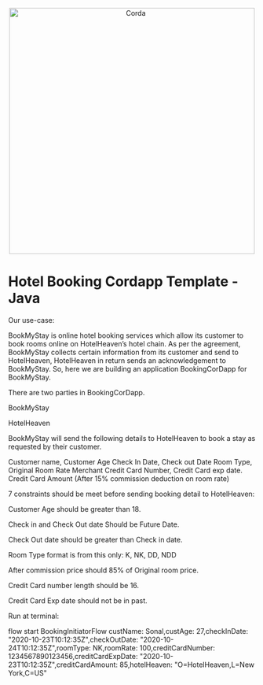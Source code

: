 <p align="center">
  <img src="https://www.corda.net/wp-content/uploads/2016/11/fg005_corda_b.png" alt="Corda" width="500">
</p>

# Hotel Booking Cordapp Template - Java

Our use-case:

BookMyStay is online hotel booking services which allow its customer to book rooms online on HotelHeaven’s hotel chain. As per the agreement, BookMyStay collects certain information from its customer and send to HotelHeaven, HotelHeaven in return sends an acknowledgement to BookMyStay. So, here we are building an application BookingCorDapp for BookMyStay.

There are two parties in BookingCorDapp.

BookMyStay

HotelHeaven

BookMyStay will send the following details to HotelHeaven to book a stay as requested by their customer.

Customer name, Customer Age Check In Date, Check out Date Room Type, Original Room Rate Merchant Credit Card Number, Credit Card exp date. Credit Card Amount (After 15% commission deduction on room rate)

7 constraints should be meet before sending booking detail to HotelHeaven:

Customer Age should be greater than 18.

Check in and Check Out date Should be Future Date.

Check Out date should be greater than Check in date.

Room Type format is from this only: K, NK, DD, NDD

After commission price should 85% of Original room price.

Credit Card number length should be 16.

Credit Card Exp date should not be in past.

Run at terminal:

flow start BookingInitiatorFlow custName: Sonal,custAge: 27,checkInDate: "2020-10-23T10:12:35Z",checkOutDate: "2020-10-24T10:12:35Z",roomType: NK,roomRate: 100,creditCardNumber: 1234567890123456,creditCardExpDate: "2020-10-23T10:12:35Z",creditCardAmount: 85,hotelHeaven: "O=HotelHeaven,L=New York,C=US"
